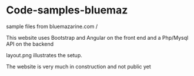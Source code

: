 # Code-samples-bluemaz
sample files from bluemazarine.com / 

This website uses Bootstrap and Angular on the front end and a Php/Mysql API on the backend

layout.png illustrates the setup.

The website is very much in construction and not public yet


